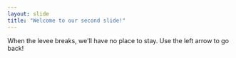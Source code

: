 ```yaml
---
layout: slide
title: "Welcome to our second slide!"
---
```

When the levee breaks, we'll have no place to stay.
Use the left arrow to go back!
